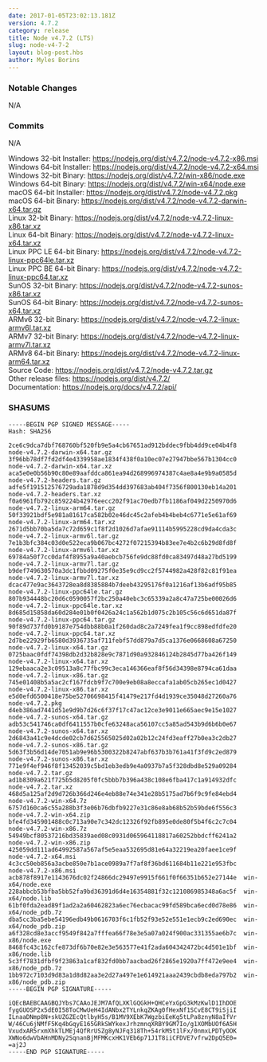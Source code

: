 ```yaml
---
date: 2017-01-05T23:02:13.181Z
version: 4.7.2
category: release
title: Node v4.7.2 (LTS)
slug: node-v4-7-2
layout: blog-post.hbs
author: Myles Borins
---
```


### Notable Changes

N/A

### Commits

N/A

Windows 32-bit Installer: https://nodejs.org/dist/v4.7.2/node-v4.7.2-x86.msi<br>
Windows 64-bit Installer: https://nodejs.org/dist/v4.7.2/node-v4.7.2-x64.msi<br>
Windows 32-bit Binary: https://nodejs.org/dist/v4.7.2/win-x86/node.exe<br>
Windows 64-bit Binary: https://nodejs.org/dist/v4.7.2/win-x64/node.exe<br>
macOS 64-bit Installer: https://nodejs.org/dist/v4.7.2/node-v4.7.2.pkg<br>
macOS 64-bit Binary: https://nodejs.org/dist/v4.7.2/node-v4.7.2-darwin-x64.tar.gz<br>
Linux 32-bit Binary: https://nodejs.org/dist/v4.7.2/node-v4.7.2-linux-x86.tar.xz<br>
Linux 64-bit Binary: https://nodejs.org/dist/v4.7.2/node-v4.7.2-linux-x64.tar.xz<br>
Linux PPC LE 64-bit Binary: https://nodejs.org/dist/v4.7.2/node-v4.7.2-linux-ppc64le.tar.xz<br>
Linux PPC BE 64-bit Binary: https://nodejs.org/dist/v4.7.2/node-v4.7.2-linux-ppc64.tar.xz<br>
SunOS 32-bit Binary: https://nodejs.org/dist/v4.7.2/node-v4.7.2-sunos-x86.tar.xz<br>
SunOS 64-bit Binary: https://nodejs.org/dist/v4.7.2/node-v4.7.2-sunos-x64.tar.xz<br>
ARMv6 32-bit Binary: https://nodejs.org/dist/v4.7.2/node-v4.7.2-linux-armv6l.tar.xz<br>
ARMv7 32-bit Binary: https://nodejs.org/dist/v4.7.2/node-v4.7.2-linux-armv7l.tar.xz<br>
ARMv8 64-bit Binary: https://nodejs.org/dist/v4.7.2/node-v4.7.2-linux-arm64.tar.xz<br>
Source Code: https://nodejs.org/dist/v4.7.2/node-v4.7.2.tar.gz<br>
Other release files: https://nodejs.org/dist/v4.7.2/<br>
Documentation: https://nodejs.org/docs/v4.7.2/api/

<h3 id="shasums">SHASUMS</h3>

```
-----BEGIN PGP SIGNED MESSAGE-----
Hash: SHA256

2ce6c9dca7dbf768760bf520fb9e5a4cb67651ad912bddec9fbb4dd9ce04b4f8  node-v4.7.2-darwin-x64.tar.gz
3f96bb78df7fd2df4e4339958ae1834f438f0a10ec07e27947bbe567b1304cc0  node-v4.7.2-darwin-x64.tar.xz
aca5e0e0b56b90c80e89aafddca861ea94d268996974387c4ae8a4e9b9a0585d  node-v4.7.2-headers.tar.gz
adfe5f191512576729ada1878d9d354dd397683ab404f7356f800130eb14a201  node-v4.7.2-headers.tar.xz
f0a6961fb792c859224b42976eecc202f91ac70edb7fb1186af049d2250970d6  node-v4.7.2-linux-arm64.tar.gz
50f33921bdf5e981a81617ca582b02e46dc45c2afeb4b4beb4c6771e5e61af69  node-v4.7.2-linux-arm64.tar.xz
2671d5bb70ba5da7c72d659c1f8f2d1026d7afae91114b5995228cd9da4cda3c  node-v4.7.2-linux-armv6l.tar.gz
7e1b3bfc384c03d0e522eca9b067bc4272f07215394b83ee7e4b2c6b29d8fd8f  node-v4.7.2-linux-armv6l.tar.xz
69784a50f7cc0daf4f8955a9a40aebcb756fe9dc88fd0ca83497d48a27bd5199  node-v4.7.2-linux-armv7l.tar.gz
b9def749630570a3dc1fbbd09275f0e35e9cd9cc2f5744982a428f82c81f91ea  node-v4.7.2-linux-armv7l.tar.xz
dcac477e9ac3643728ea8d8385884b7deeb43295176f0a1216af13b6adf95b85  node-v4.7.2-linux-ppc64le.tar.gz
807b934448bc20d6c0590057f2bc250a40ebc3c65339a2a8c47a725be00026d6  node-v4.7.2-linux-ppc64le.tar.xz
8d685d15858da60d284e01b0f0426a24c1a562b1d075c2b105c56c6d651da87f  node-v4.7.2-linux-ppc64.tar.gz
90f89d737fd0b9187e754dbb88b0a1f260dad8c2a7249fea1f9cc898edfdfe20  node-v4.7.2-linux-ppc64.tar.xz
2d7be22929fb6580d3936735af711febf57dd879a7d5ca1376e0668608a67250  node-v4.7.2-linux-x64.tar.gz
0725baac0fdf74398db2d32b828e9c7871d90a932846124b2845d77ba426f149  node-v4.7.2-linux-x64.tar.xz
129ebaaca2e3c09513a8c77fbc99c3eca146366eaf8f56d34398e8794ca61daa  node-v4.7.2-linux-x86.tar.gz
745e01408b5a5ac2cf167fdcb9f7c700e9eb08a8eccafa1ab05cb265ec1d0427  node-v4.7.2-linux-x86.tar.xz
e5d0efd6500418e75be52706698415f41479e217fd4d1939ce35048d27260a76  node-v4.7.2.pkg
d4eb386ad7441d51e9d9b7d26c6f37f17c47ac12ce3e9011e665aec9e15e1027  node-v4.7.2-sunos-x64.tar.gz
adb53c541746ca0df6411557b0cfe63248aca56107cc5a85ad543b9d6b6b0e67  node-v4.7.2-sunos-x64.tar.xz
2d6843a41c9e4dcde02cb7d625565025d02a02b12c24fd3eaff27b0ea3c2db27  node-v4.7.2-sunos-x86.tar.gz
5d63f3b56d14de7051ab9e96b5300322b8247abf637b3b761a41f3fd9c2ed879  node-v4.7.2-sunos-x86.tar.xz
771e9f4ef946f8f13452039c5bd1eb3edb9e4a0937b7a5f328dbd8e529a09284  node-v4.7.2.tar.gz
ad1b8309a621f725b5d8205f0fc5bbb7b396a438c108e6fba417c1a914932dfc  node-v4.7.2.tar.xz
468d5a125af2d9d726b366d246e4eb88e74e341e28b5175ad7b6f9c9fe84ebd4  node-v4.7.2-win-x64.7z
6757d160ca6c55a288b3f3e06b76dbfb9227e31c86e8ab68b52b59bde6f556c3  node-v4.7.2-win-x64.zip
bfe4fd345901488c0c713a90e7c342dc12326f92fb895e0de80f5b4f6c2c7c04  node-v4.7.2-win-x86.7z
54949bcf80537216bd35839aed08c0931d065964118817a60252bbdcff6241a2  node-v4.7.2-win-x86.zip
425059dd111ad64992587a567af5e5eaa532695d81e64a32219ea20faee1ce9f  node-v4.7.2-x64.msi
4c3cc50eb856a3acbe850e7b1ace0989a7f7af8f36bd611684b11e221e953fbc  node-v4.7.2-x86.msi
acb878f8917e1143676dc02f24866dc29497e9915f661f0f66351b652e27144e  win-x64/node.exe
228abbcb53bfba5bb52fa9bd36391d6d4e16354881f32c121086985348a6ac5f  win-x64/node.lib
61bf0fda2ead89f1ad2a2a60462823a6ec76ecbacac99fd589bca6ecd0d78e86  win-x64/node_pdb.7z
dba5cc3ba5ebe54196edb49b0616703f6c1fb52f93e52e551e1ecb9c2ed690ec  win-x64/node_pdb.zip
a6f328cd8e3accf9549f842a7fffea66f78e3e5a07a024f900ac331355ae6b7c  win-x86/node.exe
8468fc43c162cfe873df6b70e82e3e563577e41f2ada604342472bc4d501e1bf  win-x86/node.lib
5c3ff7831dfbf9f23863a1caf832fd0bb7aacbad26f2865e1920a7ff472e9ee4  win-x86/node_pdb.7z
1bb972c7103d9d83a1d8d82aa3e2d27a497e1e614921aaa2439cbdb8eda797b2  win-x86/node_pdb.zip
-----BEGIN PGP SIGNATURE-----

iQEcBAEBCAAGBQJYbs7CAAoJEJM7AfQLXKlGQGkH+QHCeYxGpG3kMzKwlD1IhDOE
fygGUOSP2x5dE0I58ToCMwUeH4IdANbx2TYLnkqZKAg0fHexNf1SCvE8CT9iSjiI
ILnaaDNmp8N+skUZGZEcQtlbyH5s/B1MV9XEbK7WgzbiEeKg5tLPa8znyN8aIfVr
W/46Cu6jNMfF5Kq4bGqyE165GRkSWYkexJrhzmnqXRBY9GM7Io/g1XOMbUOf6A5H
VxudxAR5rxmXhkTLMEj4QfRrUSZg8yNJFq318Th+54rkM5t1lFx/0nmxLPDTyOOK
XWNo6dwVbAHnMDNy2SqnanBjMFMKcxHK1VEb6p71J1T8iiCFDVE7vfrw2DpQ5E0=
=aj2J
-----END PGP SIGNATURE-----

```
